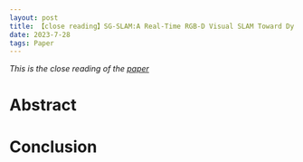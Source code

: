 ```yaml
---
layout: post
title: 【close reading】SG-SLAM:A Real-Time RGB-D Visual SLAM Toward Dynamic Scenes With Semantic and Geometric Information
date: 2023-7-28
tags: Paper 
---
```


*This is the close reading of the [paper](https://www.ri.cmu.edu/pub_files/2014/7/Ji_LidarMapping_RSS2014_v8.pdf)*


# Abstract

# Conclusion

# 
